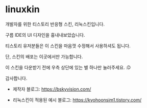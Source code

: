 # linuxkin

개발자를 위한 티스토리 반응형 스킨, 리눅스킨입니다.

구름 IDE의 UI 디자인을 흉내내보았습니다. 

티스토리 유저분들은 이 스킨을 마음껏 수정해서 사용하셔도 됩니다. 

단, 스킨의 배포는 이곳에서만 가능합니다. 

이 스킨을 다운받기 전에 우측 상단에 있는 별 하나만 눌러주세요. :D

감사합니다. 


* 제작자 블로그: https://bskyvision.com/

* 리눅스킨이 적용된 예시 블로그: https://kyohoonsim1.tistory.com/

